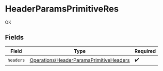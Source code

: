 # HeaderParamsPrimitiveRes

OK


## Fields

| Field                                                                                              | Type                                                                                               | Required                                                                                           | Description                                                                                        |
| -------------------------------------------------------------------------------------------------- | -------------------------------------------------------------------------------------------------- | -------------------------------------------------------------------------------------------------- | -------------------------------------------------------------------------------------------------- |
| `headers`                                                                                          | [Operations\HeaderParamsPrimitiveHeaders](../../Models/Operations/HeaderParamsPrimitiveHeaders.md) | :heavy_check_mark:                                                                                 | N/A                                                                                                |